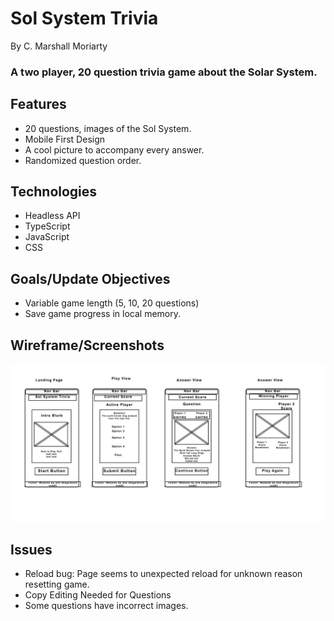 # Sol System Trivia
By C. Marshall Moriarty
### A two player, 20 question trivia game about the Solar System.

## Features
- 20 questions, images of the Sol System.
- Mobile First Design
- A cool picture to accompany every answer.
- Randomized question order.

## Technologies
- Headless API
- TypeScript
- JavaScript
- CSS


## Goals/Update Objectives
- Variable game length (5, 10, 20 questions)
- Save game progress in local memory.

## Wireframe/Screenshots

![Wireframe](src/images/TriviaWireframe.jpg)

## Issues
- Reload bug: Page seems to unexpected reload for unknown reason resetting game.
- Copy Editing Needed for Questions
- Some questions have incorrect images.